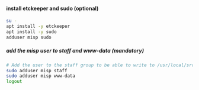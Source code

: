 #### install etckeeper and sudo (optional)

```bash
su -
apt install -y etckeeper
apt install -y sudo
adduser misp sudo
```

##### add the misp user to staff and www-data (mandatory)
```bash
# Add the user to the staff group to be able to write to /usr/local/src
sudo adduser misp staff
sudo adduser misp www-data
logout
```
